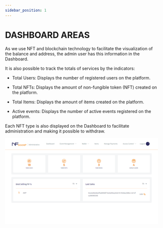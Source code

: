 ```yaml
---
sidebar_position: 1
---
```


# DASHBOARD AREAS

As we use NFT and blockchain technology to facilitate the visualization of the balance and address, the admin user has this information in the Dashboard.

It is also possible to track the totals of services by the indicators:

- Total Users: Displays the number of registered users on the platform.

- Total NFTs: Displays the amount of non-fungible token (NFT) created on the platform.

- Total Items: Displays the amount of items created on the platform.

- Active events: Displays the number of active events registered on the platform.

Each NFT type is also displayed on the Dashboard to facilitate administration and making it possible to withdraw.

![1](/img/novateladashboard.png)
